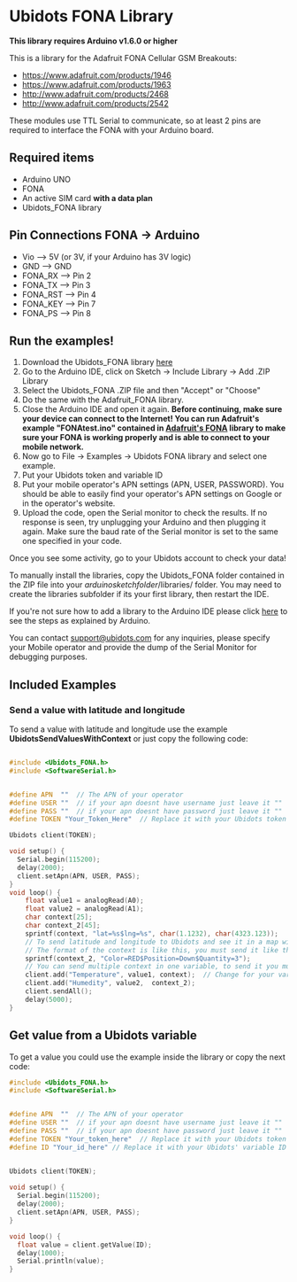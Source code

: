 # Ubidots FONA Library 

**This library requires Arduino v1.6.0 or higher**

This is a library for the Adafruit FONA Cellular GSM Breakouts:

  * https://www.adafruit.com/products/1946
  * https://www.adafruit.com/products/1963
  * http://www.adafruit.com/products/2468
  * http://www.adafruit.com/products/2542

These modules use TTL Serial to communicate, so at least 2 pins are required to interface the FONA with your Arduino board.

## Required items

* Arduino UNO
* FONA
* An active SIM card **with a data plan**
* Ubidots_FONA library

## Pin Connections FONA -> Arduino

* Vio –> 5V (or 3V, if your Arduino has 3V logic)
* GND –> GND
* FONA_RX –> Pin 2
* FONA_TX –> Pin 3
* FONA_RST –> Pin 4
* FONA_KEY –> Pin 7
* FONA_PS –> Pin 8

## Run the examples!

1. Download the Ubidots_FONA library [here](https://github.com/ubidots/Ubidots-FONA/archive/1.2.0.zip)
2. Go to the Arduino IDE, click on Sketch -> Include Library -> Add .ZIP Library
3. Select the Ubidots_FONA .ZIP file and then "Accept" or "Choose"
4. Do the same with the Adafruit_FONA library.
5. Close the Arduino IDE and open it again.
**Before continuing, make sure your device can connect to the Internet! You can run Adafruit's example "FONAtest.ino" contained in [Adafruit's FONA](https://github.com/adafruit/Adafruit_FONA_Library/archive/1.3.0.zip) library to make sure your FONA is working properly and is able to connect to your mobile network.**
7. Now go to File -> Examples -> Ubidots FONA library and select one example.
6. Put your Ubidots token and variable ID
7. Put your mobile operator's APN settings (APN, USER, PASSWORD). You should be able to easily find your operator's APN settings on Google or in the operator's website.
8. Upload the code, open the Serial monitor to check the results. If no response is seen, try unplugging your Arduino and then plugging it again. Make sure the baud rate of the Serial monitor is set to the same one specified in your code.

Once you see some activity, go to your Ubidots account to check your data! 

To manually install the libraries, copy the Ubidots_FONA folder contained in the ZIP file into your *arduinosketchfolder*/libraries/ folder. You may need to create the libraries subfolder if its your first library, then restart the IDE.

If you're not sure how to add a library to the Arduino IDE please click [here](https://www.arduino.cc/en/Guide/Libraries) to see the steps as explained by Arduino.

You can contact support@ubidots.com for any inquiries, please specify your Mobile operator and provide the dump of the Serial Monitor for debugging purposes.

## Included Examples

### Send a value with latitude and longitude

To send a value with latitude and longitude use the example **UbidotsSendValuesWithContext** or just copy the following code:

```c

#include <Ubidots_FONA.h>
#include <SoftwareSerial.h>


#define APN  ""  // The APN of your operator
#define USER ""  // if your apn doesnt have username just leave it ""
#define PASS ""  // if your apn doesnt have password just leave it ""
#define TOKEN "Your_Token_Here"  // Replace it with your Ubidots token

Ubidots client(TOKEN);

void setup() {
  Serial.begin(115200);
  delay(2000);
  client.setApn(APN, USER, PASS);
}
void loop() {
    float value1 = analogRead(A0);
    float value2 = analogRead(A1);
    char context[25];
    char context_2[45];
    sprintf(context, "lat=%s$lng=%s", char(1.1232), char(4323.123));
    // To send latitude and longitude to Ubidots and see it in a map widget
    // The format of the context is like this, you must send it like this example
    sprintf(context_2, "Color=RED$Position=Down$Quantity=3");
    // You can send multiple context in one variable, to send it you must add a "$" symbol between every context
    client.add("Temperature", value1, context);  // Change for your variable name
    client.add("Humedity", value2,  context_2);
    client.sendAll();
    delay(5000);
}
```


## Get value from a Ubidots variable

To get a value you could use the example inside the library or copy the next code:

```c
#include <Ubidots_FONA.h>
#include <SoftwareSerial.h>


#define APN  ""  // The APN of your operator
#define USER ""  // if your apn doesnt have username just leave it ""
#define PASS ""  // if your apn doesnt have password just leave it ""
#define TOKEN "Your_token_here"  // Replace it with your Ubidots token
#define ID "Your_id_here" // Replace it with your Ubidots' variable ID


Ubidots client(TOKEN);  
  
void setup() {
  Serial.begin(115200);
  delay(2000);
  client.setApn(APN, USER, PASS);
}

void loop() {
  float value = client.getValue(ID);  
  delay(1000); 
  Serial.println(value);
}
```